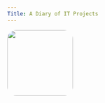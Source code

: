 ```yaml
---
Title: A Diary of IT Projects
---
```

<img src="https://avatars.githubusercontent.com/u/175522457?v=4" width="150" height="150" style="border-radius: 20px;">
